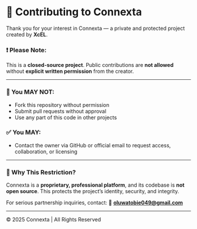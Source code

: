 # 🛑 Contributing to Connexta

Thank you for your interest in Connexta — a private and protected project created by **XcEL**.

### ❗ Please Note:
This is a **closed-source project**. Public contributions are **not allowed** without **explicit written permission** from the creator.

---

### 🚫 You MAY NOT:
- Fork this repository without permission
- Submit pull requests without approval
- Use any part of this code in other projects

### ✅ You MAY:
- Contact the owner via GitHub or official email to request access, collaboration, or licensing

---

### 🔐 Why This Restriction?
Connexta is a **proprietary, professional platform**, and its codebase is **not open source**. This protects the project’s identity, security, and integrity.

For serious partnership inquiries, contact:
📧 **oluwatobie049@gmail.com**

---
© 2025 Connexta | All Rights Reserved
